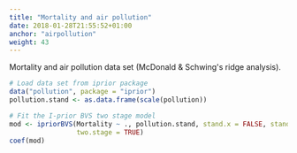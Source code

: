 ```yaml
---
title: "Mortality and air pollution"
date: 2018-01-28T21:55:52+01:00
anchor: "airpollution"
weight: 43
---
```


Mortality and air pollution data set (McDonald & Schwing's ridge analysis).

```R
# Load data set from iprior package
data("pollution", package = "iprior")
pollution.stand <- as.data.frame(scale(pollution))

# Fit the I-prior BVS two stage model
mod <- ipriorBVS(Mortality ~ ., pollution.stand, stand.x = FALSE, stand.y = FALSE,
                 two.stage = TRUE)
coef(mod)
```